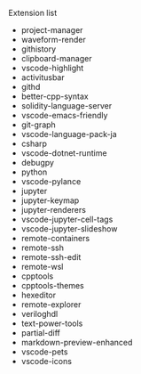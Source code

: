 Extension list
* project-manager
* waveform-render
* githistory
* clipboard-manager
* vscode-highlight
* activitusbar
* githd
* better-cpp-syntax
* solidity-language-server
* vscode-emacs-friendly
* git-graph
* vscode-language-pack-ja
* csharp
* vscode-dotnet-runtime
* debugpy
* python
* vscode-pylance
* jupyter
* jupyter-keymap
* jupyter-renderers
* vscode-jupyter-cell-tags
* vscode-jupyter-slideshow
* remote-containers
* remote-ssh
* remote-ssh-edit
* remote-wsl
* cpptools
* cpptools-themes
* hexeditor
* remote-explorer
* veriloghdl
* text-power-tools
* partial-diff
* markdown-preview-enhanced
* vscode-pets
* vscode-icons